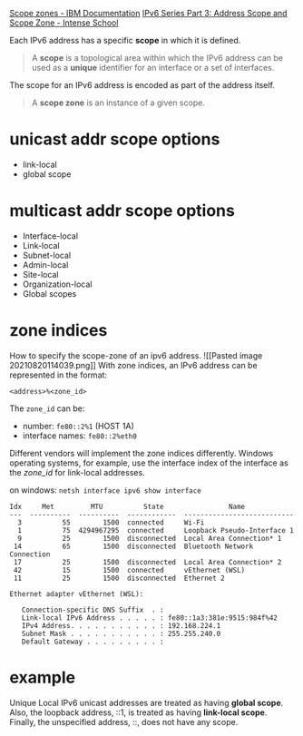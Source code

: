 [Scope zones - IBM Documentation](https://www.ibm.com/docs/en/zos/2.3.0?topic=addressing-scope-zones)
[IPv6 Series Part 3: Address Scope and Scope Zone - Intense School](http://resources.intenseschool.com/ipv6-address-scope-and-scope-zone/)

Each IPv6 address has a specific **scope** in which it is defined.

> A **scope** is a topological area within which the IPv6 address can be used as a **unique** identifier for an interface or a set of interfaces.

The scope for an IPv6 address is encoded as part of the address itself.

> A **scope zone** is an instance of a given scope.

# unicast addr scope options

- link-local
- global scope

# multicast addr scope options

-   Interface-local
-   Link-local
-   Subnet-local
-   Admin-local
-   Site-local
-   Organization-local
-   Global scopes

# zone indices

How to specify the scope-zone of an ipv6 address.
![[Pasted image 20210820114039.png]]
With zone indices, an IPv6 address can be represented in the format:

	<address>%<zone_id>

The `zone_id` can be:
- number: `fe80::2%1` (HOST 1A)
- interface names: `fe80::2%eth0`

Different vendors will implement the zone indices differently. Windows operating systems, for example, use the interface index of the interface as the _zone_id_ for link-local addresses.

on windows: `netsh interface ipv6 show interface`
```
Idx     Met         MTU          State                Name
---  ----------  ----------  ------------  ---------------------------
  3          55        1500  connected     Wi-Fi
  1          75  4294967295  connected     Loopback Pseudo-Interface 1
  9          25        1500  disconnected  Local Area Connection* 1
 14          65        1500  disconnected  Bluetooth Network Connection
 17          25        1500  disconnected  Local Area Connection* 2
 42          15        1500  connected     vEthernet (WSL)
 11          25        1500  disconnected  Ethernet 2
 
Ethernet adapter vEthernet (WSL):

   Connection-specific DNS Suffix  . :
   Link-local IPv6 Address . . . . . : fe80::1a3:381e:9515:984f%42 
   IPv4 Address. . . . . . . . . . . : 192.168.224.1
   Subnet Mask . . . . . . . . . . . : 255.255.240.0
   Default Gateway . . . . . . . . . :
```
# example

Unique Local IPv6 unicast addresses are treated as having **global scope**. 
Also, the loopback address, ::1, is treated as having **link-local scope**. 
Finally, the unspecified address, ::, does not have any scope.